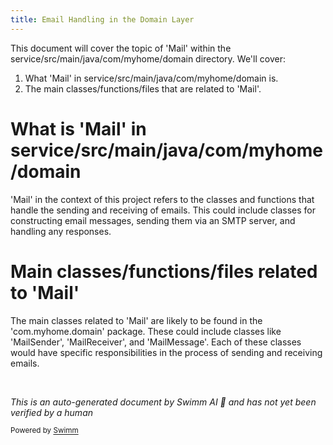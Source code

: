 ```yaml
---
title: Email Handling in the Domain Layer
---
```

This document will cover the topic of 'Mail' within the service/src/main/java/com/myhome/domain directory. We'll cover:

1. What 'Mail' in service/src/main/java/com/myhome/domain is.
2. The main classes/functions/files that are related to 'Mail'.

# What is 'Mail' in service/src/main/java/com/myhome/domain

'Mail' in the context of this project refers to the classes and functions that handle the sending and receiving of emails. This could include classes for constructing email messages, sending them via an SMTP server, and handling any responses.

# Main classes/functions/files related to 'Mail'

The main classes related to 'Mail' are likely to be found in the 'com.myhome.domain' package. These could include classes like 'MailSender', 'MailReceiver', and 'MailMessage'. Each of these classes would have specific responsibilities in the process of sending and receiving emails.

&nbsp;

*This is an auto-generated document by Swimm AI 🌊 and has not yet been verified by a human*

<SwmMeta version="3.0.0" repo-id="Z2l0aHViJTNBJTNBbXlob21lJTNBJTNBc3dpbW1pbw==" repo-name="myhome"><sup>Powered by [Swimm](/)</sup></SwmMeta>
